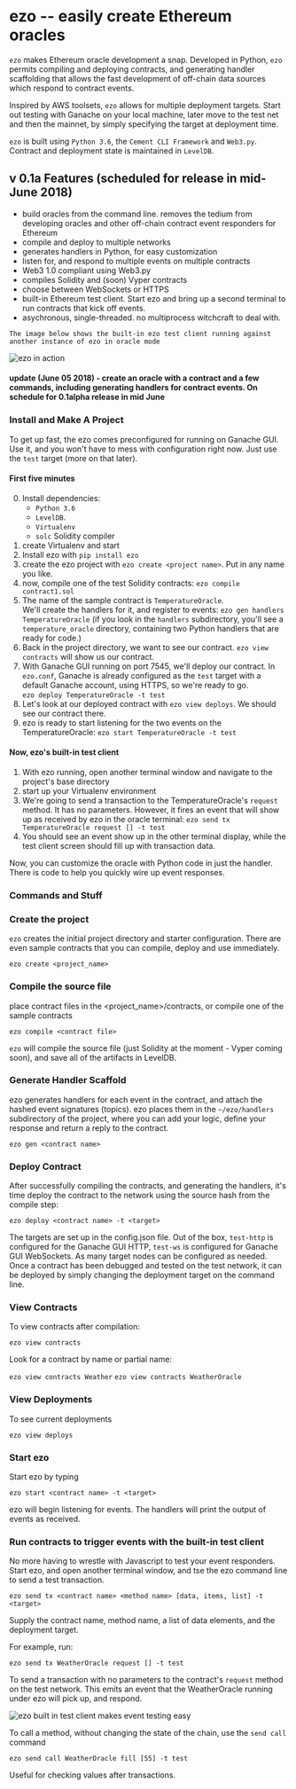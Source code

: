 # ezo -- easily create Ethereum oracles

`ezo` makes Ethereum oracle development a snap.  Developed in Python, `ezo` permits compiling and deploying contracts, and generating handler scaffolding that allows the fast development of off-chain data sources which respond to contract events.

Inspired by AWS toolsets, `ezo` allows for multiple deployment targets.  Start out testing with Ganache on your local machine, later move to the test net and then the mainnet, by simply specifying the target at deployment time.

`ezo` is built using `Python 3.6`, the `Cement CLI Framework` and `Web3.py`. Contract and deployment state is maintained in `LevelDB`.

## v 0.1a Features (scheduled for release in mid-June 2018)
+ build oracles from the command line.  removes the tedium from developing oracles and other off-chain contract event responders for Ethereum
+ compile and deploy to multiple networks
+ generates handlers in Python, for easy customization
+ listen for, and respond to multiple events on multiple contracts
+ Web3 1.0 compliant using Web3.py
+ compiles Solidity and (soon) Vyper contracts
+ choose between WebSockets or HTTPS
+ built-in Ethereum test client.  Start ezo and bring up a second terminal to run contracts that kick off events. 
+ asychronous, single-threaded.  no multiprocess witchcraft to deal with.

`The image below shows the built-in ezo test client running against another instance of ezo in oracle mode`

![ezo in action](https://user-images.githubusercontent.com/1685659/41318471-44f8a1f8-6e4d-11e8-8707-441c58d78987.png)

#### update (June 05 2018) - create an oracle with a contract and a few commands, including generating handlers for contract events.  On schedule for 0.1alpha release in mid June


### Install and Make A Project

To get up fast, the ezo comes preconfigured for running on Ganache GUI.  Use it, and you won't have to mess with configuration right now.  Just use the `test` target (more on that later).

#### First five minutes
0.  Install dependencies:  
    + `Python 3.6`
    + `LevelDB`.  
    + `Virtualenv`
    + `solc` Solidity compiler
1. create Virtualenv and start
2. Install ezo with `pip install ezo`
3. create the ezo project with `ezo create <project name>`.  Put in any name you like.
4. now, compile one of the test Solidity contracts: `ezo compile contract1.sol`
5. The name of the sample contract is `TemperatureOracle`.  
   We'll create the handlers for it, and register to events: `ezo gen handlers TemperatureOracle`
   (if you look in the `handlers` subdirectory, you'll see a `temperature_oracle` directory, containing two Python handlers that
   are ready for code.)
6. Back in the project directory, we want to see our contract.  `ezo view contracts` will show us our contract.
7. With Ganache GUI running on port 7545, we'll deploy our contract.  In `ezo.conf`, Ganache is already configured as
   the `test` target with a default Ganache account, using HTTPS, so we're ready to go.   
   `ezo deploy TemperatureOracle -t test`
8. Let's look at our deployed contract with `ezo view deploys`.  We should see our contract there.
9. ezo is ready to start listening for the two events on the TemperatureOracle:  `ezo start TemperatureOracle -t test`

#### Now, ezo's built-in test client
1. With ezo running, open another terminal window and navigate to the project's base directory
2. start up your Virtualenv environment
3. We're going to send a transaction to the TemperatureOracle's `request` method.  It has no parameters.  However, it fires an
   event that will show up as received by ezo in the oracle terminal:  `ezo send tx TemperatureOracle request [] -t test`
4. You should see an event show up in the other terminal display, while the test client screen should fill up with transaction data.

Now, you can customize the oracle with Python code in just the handler.  There is code to help you quickly wire up event responses.

### Commands and Stuff

### Create the project 
`ezo` creates the initial project directory and starter configuration.  There are even sample contracts that you can compile, deploy and use immediately.

`ezo create <project_name>` 


### Compile the source file
place contract files in the <project_name>/contracts, or compile one of the sample contracts

`ezo compile <contract file>`

`ezo` will compile the source file (just Solidity at the moment - Vyper coming soon), and save all of the artifacts in LevelDB.


### Generate Handler Scaffold
ezo generates handlers for each event in the contract, and attach the hashed event signatures (topics).  ezo places them in the `~/ezo/handlers` subdirectory of the project, where you can add your logic, define your response and return a reply to the contract.  

`ezo gen <contract name>`


### Deploy Contract
After successfully compiling the contracts, and generating the handlers, it's time deploy the contract to the network using the source hash from the compile step:

`ezo deploy <contract name> -t <target>`

The targets are set up in the config.json file.  Out of the box, `test-http` is configured for the Ganache GUI HTTP, `test-ws` is configured for Ganache GUI WebSockets.  As many target nodes can be configured as needed.  Once a contract has been debugged and tested on the test network, it can be deployed by simply changing the deployment target on the command line.


### View Contracts

To view contracts after compilation:

`ezo view contracts`

Look for a contract by name or partial name:

`ezo view contracts Weather`
`ezo view contracts WeatherOracle`


### View Deployments

To see current deployments

`ezo view deploys`


### Start ezo
Start ezo by typing

`ezo start <contract name> -t <target>`
  
 ezo will begin listening for events.  The handlers will print the output of events as received.  


### Run contracts to trigger events with the built-in test client

No more having to wrestle with Javascript to test your event responders.  Start ezo, and open another terminal window, and tse the ezo command line to send a test transaction.  

`ezo send tx <contract name> <method name> [data, items, list] -t <target>`

Supply the contract name, method name, a list of data elements, and the deployment target.

For example, run:

`ezo send tx WeatherOracle request [] -t test`

To send a transaction with no parameters to the contract's `request` method on the test network.  This emits an event that the WeatherOracle running under ezo will pick up, and respond. 

![ezo built in test client makes event testing easy](https://user-images.githubusercontent.com/1685659/41264445-9b445b80-6da1-11e8-80f6-2e64fbc4e69f.png)

To call a method, without changing the state of the chain, use the `send call` command

`ezo send call WeatherOracle fill [55] -t test`

Useful for checking values after transactions.
